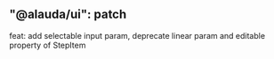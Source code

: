 "@alauda/ui": patch
---

feat: add selectable input param, deprecate linear param and editable property of StepItem